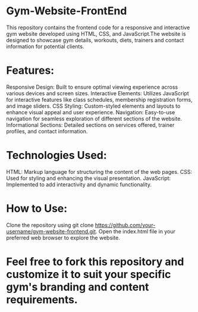 # Gym-Website-FrontEnd
This repository contains the frontend code for a responsive and interactive gym website developed using HTML, CSS, and JavaScript.The website is designed to showcase gym details, workouts, diets, trainers and contact information for potential clients.

# Features:
Responsive Design: Built to ensure optimal viewing experience across various devices and screen sizes.
Interactive Elements: Utilizes JavaScript for interactive features like class schedules, membership registration forms, and image sliders.
CSS Styling: Custom-styled elements and layouts to enhance visual appeal and user experience.
Navigation: Easy-to-use navigation for seamless exploration of different sections of the website.
Informational Sections: Detailed sections on services offered, trainer profiles, and contact information.

# Technologies Used:
HTML: Markup language for structuring the content of the web pages.
CSS: Used for styling and enhancing the visual presentation.
JavaScript: Implemented to add interactivity and dynamic functionality.

# How to Use:
Clone the repository using git clone https://github.com/your-username/gym-website-frontend.git.
Open the index.html file in your preferred web browser to explore the website.

# Feel free to fork this repository and customize it to suit your specific gym's branding and content requirements.


